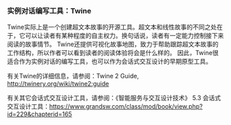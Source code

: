 ### 实例对话编写工具：Twine

Twine实际上是一个创建超文本故事的开源工具。超文本和线性故事的不同之处在于，它可以让读者有某种程度的自主权力。换句话说，读者有一定能力控制接下来阅读的故事情节。 Twine还提供可视化故事地图，致力于帮助跟踪超文本故事的工作结构，所以作者可以看到读者的阅读体验将会是什么样的。 因此，Twine很适合作为实例对话的编写工具，也可以作为会话式交互设计的早期原型工具。

有关Twine的详细信息，请参阅：Twine 2 Guide, http://twinery.org/wiki/twine2:guide

有关其它会话式交互设计工具，请参阅：《智能服务与交互设计技术》 5.3 会话式交互设计工具：https://www.grandsw.com/class/mod/book/view.php?id=229&chapterid=165
